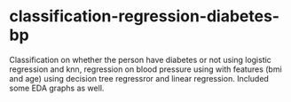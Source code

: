 # classification-regression-diabetes-bp
Classification on whether the person have diabetes or not using logistic regression and knn, regression on blood pressure using with features (bmi and age) using decision tree regressror and linear regression. Included some EDA graphs as well.
